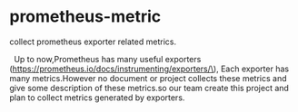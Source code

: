 # prometheus-metric

collect prometheus exporter related metrics.

  Up to now,Prometheus has many useful exporters \(https://prometheus.io/docs/instrumenting/exporters/\), Each exporter has many metrics.However no document or project collects these metrics and  give some description of these metrics.so our team create this project and plan to collect metrics generated by exporters.

